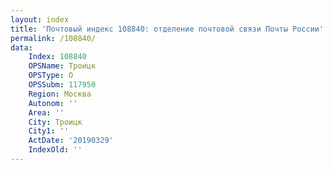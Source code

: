```yaml
---
layout: index
title: 'Почтовый индекс 108840: отделение почтовой связи Почты России'
permalink: /108840/
data:
    Index: 108840
    OPSName: Троицк
    OPSType: О
    OPSSubm: 117950
    Region: Москва
    Autonom: ''
    Area: ''
    City: Троицк
    City1: ''
    ActDate: '20190329'
    IndexOld: ''
---
```

